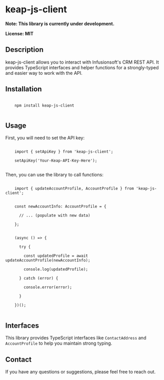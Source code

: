 <!DOCTYPE html>
<html lang="en">
<head>
  <meta charset="UTF-8">
  <title>README - keap-js-client</title>

</head>
<body>

  <h1>keap-js-client</h1>

  <p>
    <strong>Note: This library is currently under development.</strong>
  </p>

  <p>
    <strong>License: MIT</strong>
  </p>

  <h2>Description</h2>
  <p>
    keap-js-client allows you to interact with Infusionsoft's CRM REST API. It provides TypeScript interfaces and helper functions for a strongly-typed and easier way to work with the API.
  </p>

  <h2>Installation</h2>
  <code>
    npm install keap-js-client
  </code>

  <h2>Usage</h2>
  <p>First, you will need to set the API key:</p>
  <code>
    import { setApiKey } from 'keap-js-client';<br>
    setApiKey('Your-Keap-API-Key-Here');
  </code>

  <p>Then, you can use the library to call functions:</p>
  <code>
    import { updateAccountProfile, AccountProfile } from 'keap-js-client';<br><br>
    const newAccountInfo: AccountProfile = {<br>
      // ... (populate with new data)<br>
    };<br><br>
    (async () => {<br>
      try {<br>
        const updatedProfile = await updateAccountProfile(newAccountInfo);<br>
        console.log(updatedProfile);<br>
      } catch (error) {<br>
        console.error(error);<br>
      }<br>
    })();
  </code>

  <h2>Interfaces</h2>
  <p>This library provides TypeScript interfaces like <code>ContactAddress</code> and <code>AccountProfile</code> to help you maintain strong typing.</p>

  <h2>Contact</h2>
  <p>If you have any questions or suggestions, please feel free to reach out.</p>

</body>
</html>
